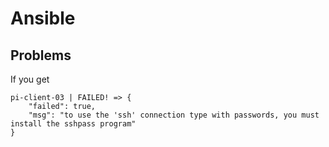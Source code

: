 # Ansible

## Problems

If you get 

```
pi-client-03 | FAILED! => {
    "failed": true, 
    "msg": "to use the 'ssh' connection type with passwords, you must install the sshpass program"
}
```

